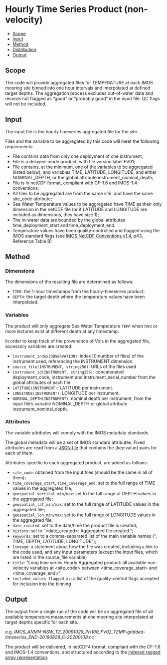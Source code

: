 # Hourly Time Series Product (non-velocity)

- [Scope](#scope)
- [Input](#input)
- [Method](#method)
- [Distribution](#distribution)
- [Output](#output)



## Scope

The code will provide aggregated files for TEMPERATURE at each IMOS mooring site binned into one hour intervals and interpolated at defined target depths. The aggregation process excludes out-of-water data and records not flagged as “good” or “probably good” in the input file. QC flags will not be included. 


## Input

The input file is the hourly timeseries aggregated file for the site. 

Files and the variable to be aggregated by this code will meet the following requirements:

- File contains data from only one deployment of one instrument;
- File is a delayed-mode product, with file version label FV01;
- File contains, at the minimum, one of the variables to be aggregated (listed below), and variables TIME, LATITUDE, LONGITUDE, and either NOMINAL_DEPTH, or the global attribute instrument_nominal_depth;
- File is in netCDF format, compliant with CF-1.6 and IMOS-1.4 conventions;
- All files to be aggregated are from the same site, and have the same site_code attribute;
- Sea Water Temperature values to be aggregated have TIME as their only dimension in the netCDF file  (or if LATITUDE and LONGITUDE are included as dimensions, they have size 1);
- The in-water data are bounded by the global attributes time_deployment_start and time_deployment_end.
- Temperature values have been quality-controlled and flagged using the IMOS standard flags (see [IMOS NetCDF Conventions v1.4](https://s3-ap-southeast-2.amazonaws.com/content.aodn.org.au/Documents/IMOS/Conventions/IMOS_NetCDF_Conventions.pdf), p43, Reference Table B)


## Method

### Dimensions

The dimensions of the resulting file  are determined as follows:

- `TIME`:  the 1-hour timestamps from the hourly-timeseries product;
- `DEPTH`: the target depth where the temperature values have been interpolated. 


### Variables

The product will only aggregate Sea Water Temperature `TEMP` when two or more lectures exist at different depth at any timestamp. 

In order to keep track of the provenance of VoIs in the aggregated file, accessory variables are created:

- `instrument_index(OBSERVATION)`: index [0:number of files] of the instrument used, referencing the INSTRUMENT dimension.
- `source_file(INSTRUMENT, string256)`: URLs of the files used
- `instrument_id(INSTRUMENT, string256)`: concatenated deployment_code, instrument and instrument_serial_number from the global attributes of each file
- `LATITUDE(INSTRUMENT)`: LATITUDE per instrument.
- `LONGITUDE(INSTRUMENT)`: LONGITUDE per instrument.
- `NOMINAL_DEPTH(INSTRUMENT)`: nominal depth per instrument, from the input file’s variable NOMINAL_DEPTH or global attribute instrument_nominal_depth.


### Attributes

The variable attributes will comply with the IMOS metadata standards.

The global metadata will be a set of IMOS standard attributes. Fixed attributes are read from a [JSON file](https://github.com/aodn/python-aodntools/blob/master/aodntools/timeseries_products/hourly_timeseries_template.json) that contains the {key:value} pairs for each of them.

Attributes specific to each aggregated product, are added as follows:

- `site_code`: obtained from the input files (should be the same in all of them);
- `time_coverage_start`, `time_coverage_end`: set to the full range of TIME values in the aggregated file;
- `geospatial_vertical_min/max`: set to the full range of DEPTH values in the aggregated file;
- `geospatial_lat_min/max`: set to the full range of LATITUDE values in the aggregated file;
- `geospatial_lon_min/max`: set to the full range of LONGITUDE values in the aggregated file;
- `date_created`: set to the date/time the product file is created;
- `history`: set to “<date_created>: Aggregated file created.”;
- `keywords`: set to a comma-separated list of the main variable names (“<VoI>, TIME, DEPTH, LATITUDE, LONGITUDE”);
- `lineage`: a statement about how the file was created, including a link to the code used, and any input parameters (except the input files, which are listed in the source_file variable)
- `title`: "Long time series Hourly Aggregated product: all available non-velocity variables at <site_code> between <time_coverage_start> and <time_coverage_end>"
- `included_values_flagged_as`: a list of the quality-control flags accepted for inclusion into the binning

## Output

The output from a single run of the code will be an aggregated file of all available temperature measurements at one mooring site interpolated at target depths specific for each site.

e.g. *IMOS_ANMN-NSW_TZ_20091029_PH100_FV02_TEMP-gridded-timeseries_END-20190828_C-20200108.nc* 

The product will be delivered, in netCDF4 format, compliant with the CF-1.6 and IMOS-1.4 conventions, and structured according to the [indexed ragged array representation](http://cfconventions.org/cf-conventions/v1.6.0/cf-conventions.html#_indexed_ragged_array_representation).

